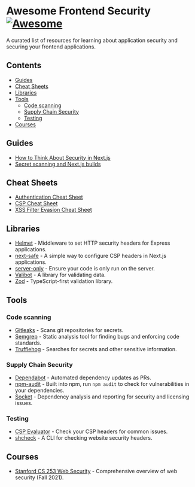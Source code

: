 # Awesome Frontend Security [![Awesome](https://awesome.re/badge-flat2.svg)](https://awesome.re) <!-- omit from toc -->

A curated list of resources for learning about application security and securing your frontend applications.

## Contents <!-- omit from toc -->

- [Guides](#guides)
- [Cheat Sheets](#cheat-sheets)
- [Libraries](#libraries)
- [Tools](#tools)
  - [Code scanning](#code-scanning)
  - [Supply Chain Security](#supply-chain-security)
  - [Testing](#testing)
- [Courses](#courses)

## Guides

- [How to Think About Security in Next.js](https://nextjs.org/blog/security-nextjs-server-components-actions)
- [Secret scanning and Next.js builds](https://blog.arcjet.com/secret-scanning-and-next-js-builds/)

## Cheat Sheets

- [Authentication Cheat Sheet](https://cheatsheetseries.owasp.org/cheatsheets/Authentication_Cheat_Sheet.html)
- [CSP Cheat Sheet](https://scotthelme.co.uk/csp-cheat-sheet/)
- [XSS Filter Evasion Cheat Sheet](https://cheatsheetseries.owasp.org/cheatsheets/XSS_Filter_Evasion_Cheat_Sheet.html)

## Libraries

- [Helmet](https://github.com/helmetjs/helmet) - Middleware to set HTTP security headers for Express applications.
- [next-safe](https://github.com/trezy/next-safe) - A simple way to configure CSP headers in Next.js applications.
- [server-only](https://www.npmjs.com/package/server-only) - Ensure your code is only run on the server.
- [Valibot](https://valibot.dev/) - A library for validating data.
- [Zod](https://zod.dev/) - TypeScript-first validation library.

## Tools

### Code scanning

- [Gitleaks](https://github.com/gitleaks/gitleaks) - Scans git repositories for secrets.
- [Semgrep](https://semgrep.dev/) - Static analysis tool for finding bugs and enforcing code standards.
- [Trufflehog](https://github.com/trufflesecurity/trufflehog) - Searches for secrets and other sensitive information.

### Supply Chain Security

- [Dependabot](https://docs.github.com/en/code-security/dependabot) - Automated dependency updates as PRs.
- [npm-audit](https://docs.npmjs.com/cli/v10/commands/npm-audit) - Built into npm, run `npm audit` to check for vulnerabilities in your dependencies.
- [Socket](https://socket.dev/) - Dependency analysis and reporting for security and licensing issues.

### Testing

- [CSP Evaluator](https://csp-evaluator.withgoogle.com/) - Check your CSP headers for common issues.
- [shcheck](https://github.com/santoru/shcheck) - A CLI for checking website security headers.

## Courses

- [Stanford CS 253 Web Security](https://web.stanford.edu/class/cs253/) - Comprehensive overview of web security (Fall 2021).

